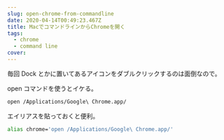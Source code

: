 ```yaml
---
slug: open-chrome-from-commandline
date: 2020-04-14T00:49:23.467Z
title: MacでコマンドラインからChromeを開く
tags:
  - chrome
  - command line
cover:
---
```


毎回 Dock とかに置いてあるアイコンをダブルクリックするのは面倒なので。

open コマンドを使うとイケる。

```bash
open /Applications/Google\ Chrome.app/
```

エイリアスを貼っておくと便利。

```bash
alias chrome='open /Applications/Google\ Chrome.app/'

```
